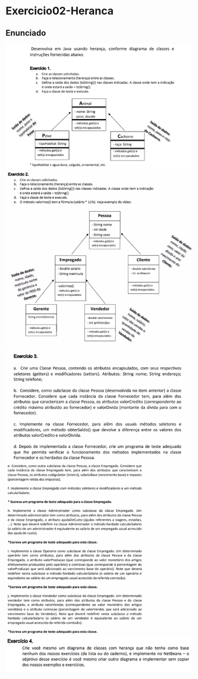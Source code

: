 # Exercicio02-Heranca

## Enunciado

![Enunciado](./Enunciado/Questao01.jpg)
![Enunciado](./Enunciado/Questao02.jpg)
![Enunciado](./Enunciado/Questao03.jpg)
![Enunciado](./Enunciado/Questao04.jpg)
